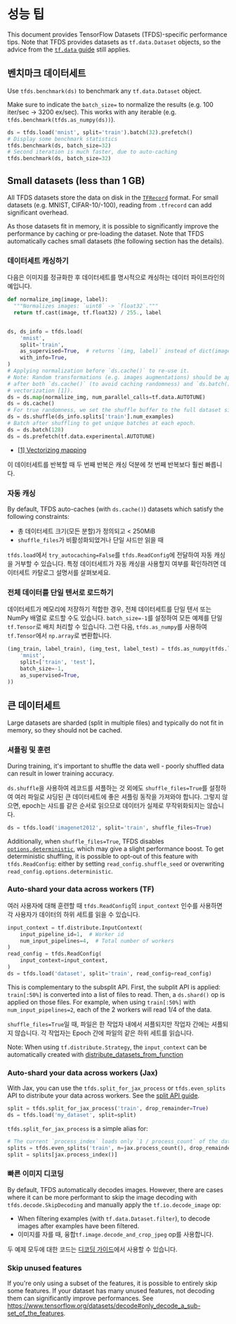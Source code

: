# 성능 팁

This document provides TensorFlow Datasets (TFDS)-specific performance tips. Note that TFDS provides datasets as `tf.data.Dataset` objects, so the advice from the [`tf.data` guide](https://www.tensorflow.org/guide/data_performance#optimize_performance) still applies.

## 벤치마크 데이터세트

Use `tfds.benchmark(ds)` to benchmark any `tf.data.Dataset` object.

Make sure to indicate the `batch_size=` to normalize the results (e.g. 100 iter/sec -&gt; 3200 ex/sec). This works with any iterable (e.g. `tfds.benchmark(tfds.as_numpy(ds))`).

```python
ds = tfds.load('mnist', split='train').batch(32).prefetch()
# Display some benchmark statistics
tfds.benchmark(ds, batch_size=32)
# Second iteration is much faster, due to auto-caching
tfds.benchmark(ds, batch_size=32)
```

## Small datasets (less than 1 GB)

All TFDS datasets store the data on disk in the [`TFRecord`](https://www.tensorflow.org/tutorials/load_data/tfrecord) format. For small datasets (e.g. MNIST, CIFAR-10/-100), reading from `.tfrecord` can add significant overhead.

As those datasets fit in memory, it is possible to significantly improve the performance by caching or pre-loading the dataset. Note that TFDS automatically caches small datasets (the following section has the details).

### 데이터세트 캐싱하기

다음은 이미지를 정규화한 후 데이터세트를 명시적으로 캐싱하는 데이터 파이프라인의 예입니다.

```python
def normalize_img(image, label):
  """Normalizes images: `uint8` -> `float32`."""
  return tf.cast(image, tf.float32) / 255., label


ds, ds_info = tfds.load(
    'mnist',
    split='train',
    as_supervised=True,  # returns `(img, label)` instead of dict(image=, ...)
    with_info=True,
)
# Applying normalization before `ds.cache()` to re-use it.
# Note: Random transformations (e.g. images augmentations) should be applied
# after both `ds.cache()` (to avoid caching randomness) and `ds.batch()` (for
# vectorization [1]).
ds = ds.map(normalize_img, num_parallel_calls=tf.data.AUTOTUNE)
ds = ds.cache()
# For true randomness, we set the shuffle buffer to the full dataset size.
ds = ds.shuffle(ds_info.splits['train'].num_examples)
# Batch after shuffling to get unique batches at each epoch.
ds = ds.batch(128)
ds = ds.prefetch(tf.data.experimental.AUTOTUNE)
```

- [[1] Vectorizing mapping](https://www.tensorflow.org/guide/data_performance#vectorizing_mapping)

이 데이터세트를 반복할 때 두 번째 반복은 캐싱 덕분에 첫 번째 반복보다 훨씬 빠릅니다.

### 자동 캐싱

By default, TFDS auto-caches (with `ds.cache()`) datasets which satisfy the following constraints:

- 총 데이터세트 크기(모든 분할)가 정의되고 &lt; 250MiB
- `shuffle_files`가 비활성화되었거나 단일 샤드만 읽을 때

`tfds.load`에서 `try_autocaching=False`를 `tfds.ReadConfig`에 전달하여 자동 캐싱을 거부할 수 있습니다. 특정 데이터세트가 자동 캐싱을 사용할지 여부를 확인하려면 데이터세트 카탈로그 설명서를 살펴보세요.

### 전체 데이터를 단일 텐서로 로드하기

데이터세트가 메모리에 저장하기 적합한 경우, 전체 데이터세트를 단일 텐서 또는 NumPy 배열로 로드할 수도 있습니다. `batch_size=-1`를 설정하여 모든 예제를 단일 `tf.Tensor`로 배치 처리할 수 ​​있습니다. 그런 다음, `tfds.as_numpy`를 사용하여 `tf.Tensor`에서 `np.array`로 변환합니다.

```python
(img_train, label_train), (img_test, label_test) = tfds.as_numpy(tfds.load(
    'mnist',
    split=['train', 'test'],
    batch_size=-1,
    as_supervised=True,
))
```

## 큰 데이터세트

Large datasets are sharded (split in multiple files) and typically do not fit in memory, so they should not be cached.

### 셔플링 및 훈련

During training, it's important to shuffle the data well - poorly shuffled data can result in lower training accuracy.

`ds.shuffle`을 사용하여 레코드를 셔플하는 것 외에도 `shuffle_files=True`를 설정하여 여러 파일로 샤딩된 큰 데이터세트에 좋은 셔플링 동작을 가져와야 합니다. 그렇지 않으면, epoch는 샤드를 같은 순서로 읽으므로 데이터가 실제로 무작위화되지는 않습니다.

```python
ds = tfds.load('imagenet2012', split='train', shuffle_files=True)
```

Additionally, when `shuffle_files=True`, TFDS disables [`options.deterministic`](https://www.tensorflow.org/api_docs/python/tf/data/Options#deterministic), which may give a slight performance boost. To get deterministic shuffling, it is possible to opt-out of this feature with `tfds.ReadConfig`: either by setting `read_config.shuffle_seed` or overwriting `read_config.options.deterministic`.

### Auto-shard your data across workers (TF)

여러 사용자에 대해 훈련할 때 `tfds.ReadConfig`의 `input_context` 인수를 사용하면 각 사용자가 데이터의 하위 세트를 읽을 수 있습니다.

```python
input_context = tf.distribute.InputContext(
    input_pipeline_id=1,  # Worker id
    num_input_pipelines=4,  # Total number of workers
)
read_config = tfds.ReadConfig(
    input_context=input_context,
)
ds = tfds.load('dataset', split='train', read_config=read_config)
```

This is complementary to the subsplit API. First, the subplit API is applied: `train[:50%]` is converted into a list of files to read. Then, a `ds.shard()` op is applied on those files. For example, when using `train[:50%]` with `num_input_pipelines=2`, each of the 2 workers will read 1/4 of the data.

`shuffle_files=True`일 때, 파일은 한 작업자 내에서 셔플되지만 작업자 간에는 셔플되지 않습니다. 각 작업자는 Epoch 간에 파일의 같은 하위 세트를 읽습니다.

Note: When using `tf.distribute.Strategy`, the `input_context` can be automatically created with [distribute_datasets_from_function](https://www.tensorflow.org/api_docs/python/tf/distribute/Strategy#distribute_datasets_from_function)

### Auto-shard your data across workers (Jax)

With Jax, you can use the `tfds.split_for_jax_process` or `tfds.even_splits` API to distribute your data across workers. See the [split API guide](https://www.tensorflow.org/datasets/splits).

```python
split = tfds.split_for_jax_process('train', drop_remainder=True)
ds = tfds.load('my_dataset', split=split)
```

`tfds.split_for_jax_process` is a simple alias for:

```python
# The current `process_index` loads only `1 / process_count` of the data.
splits = tfds.even_splits('train', n=jax.process_count(), drop_remainder=True)
split = splits[jax.process_index()]
```

### 빠른 이미지 디코딩

By default, TFDS automatically decodes images. However, there are cases where it can be more performant to skip the image decoding with `tfds.decode.SkipDecoding` and manually apply the `tf.io.decode_image` op:

- When filtering examples (with `tf.data.Dataset.filter`), to decode images after examples have been filtered.
- 이미지를 자를 때, 융합`tf.image.decode_and_crop_jpeg` op를 사용합니다.

두 예제 모두에 대한 코드는 [디코딩 가이드](https://www.tensorflow.org/datasets/decode#usage_examples)에서 사용할 수 있습니다.

### Skip unused features

If you're only using a subset of the features, it is possible to entirely skip some features. If your dataset has many unused features, not decoding them can significantly improve performances. See https://www.tensorflow.org/datasets/decode#only_decode_a_sub-set_of_the_features.
